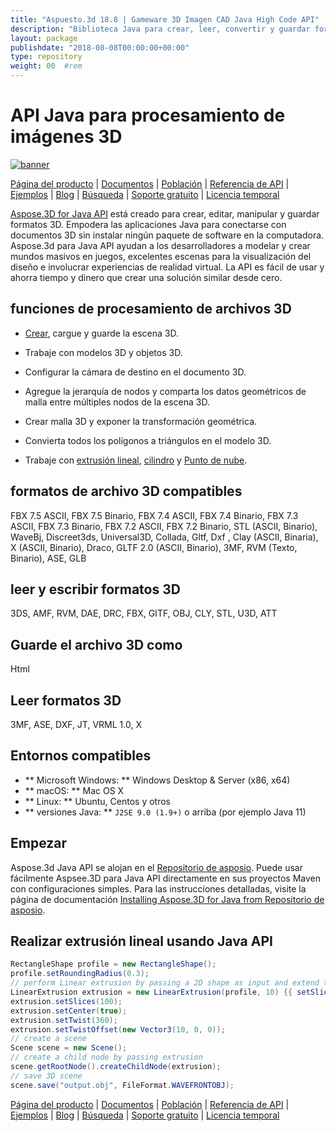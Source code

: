 ```yaml
---
title: "Aspuesto.3d 18.8 | Gameware 3D Imagen CAD Java High Code API" 
description: "Biblioteca Java para crear, leer, convertir y guardar formatos 3D (por ejemplo, 3DS, 3MF, DAE, DFX, GITF, U3D, etc.). Admite geometrías, gráficos, esqueletos y deformadores de morfo." 
layout: package
publishdate: "2018-08-08T00:00:00+00:00"
type: repository
weight: 00	#rem
---
```


# API Java para procesamiento de imágenes 3D
[![banner](../aspose_3d-for-java-banner.png)](./)

[Página del producto](https://products.aspose.com/3d/java) | [Documentos](https://docs.aspose.com/3d/java/) | [Población](https://products.aspose.app/3d/family) | [Referencia de API](https://apireference.aspose.com/3d/java) | [Ejemplos](https://github.com/aspose-3d/Aspose.3D-for-Java) | [Blog](https://blog.aspose.com/category/3d/) | [Búsqueda](https://search.aspose.com/) | [Soporte gratuito](https://forum.aspose.com/c/3d) | [Licencia temporal](https://purchase.aspose.com/temporary-license)

[Aspose.3D for Java API](https://products.aspose.com/3d/java) está creado para crear, editar, manipular y guardar formatos 3D. Empodera las aplicaciones Java para conectarse con documentos 3D sin instalar ningún paquete de software en la computadora. Aspose.3d para Java API ayudan a los desarrolladores a modelar y crear mundos masivos en juegos, excelentes escenas para la visualización del diseño e involucrar experiencias de realidad virtual. La API es fácil de usar y ahorra tiempo y dinero que crear una solución similar desde cero.

## funciones de procesamiento de archivos 3D

- [Crear](https://docs.aspose.com/3d/java/create-an-empty-3d-document/), cargue y guarde la escena 3D.
- Trabaje con modelos 3D y objetos 3D.
- Configurar la cámara de destino en el documento 3D.
- Agregue la jerarquía de nodos y comparta los datos geométricos de malla entre múltiples nodos de la escena 3D.
- Crear malla 3D y exponer la transformación geométrica.
- Convierta todos los polígonos a triángulos en el modelo 3D.

- Trabaje con [extrusión lineal](https://docs.aspose.com/3d/java/working-with-linear-extrusion/), [cilindro](https://docs.aspose.com/3d/java/working-with-cilindro/) y [Punto de nube](https://docs.aspose.com/3d/java/working-with-pointcloud/).

## formatos de archivo 3D compatibles
FBX 7.5 ASCII, FBX 7.5 Binario, FBX 7.4 ASCII, FBX 7.4 Binario, FBX 7.3 ASCII, FBX 7.3 Binario, FBX 7.2 ASCII, FBX 7.2 Binario, STL (ASCII, Binario), WaveBj, Discreet3ds, Universal3D, Collada, Gltf, Dxf , Clay (ASCII, Binaria), X (ASCII, Binario), Draco, GLTF 2.0 (ASCII, Binario), 3MF, RVM (Texto, Binario), ASE, GLB

## leer y escribir formatos 3D
3DS, AMF, RVM, DAE, DRC, FBX, GITF, OBJ, CLY, STL, U3D, ATT

## Guarde el archivo 3D como
Html

## Leer formatos 3D
3MF, ASE, DXF, JT, VRML 1.0, X

## Entornos compatibles
- ** Microsoft Windows: ** Windows Desktop & Server (x86, x64)
- ** macOS: ** Mac OS X
- ** Linux: ** Ubuntu, Centos y otros
- ** versiones Java: ** `J2SE 9.0 (1.9+)` o arriba (por ejemplo Java 11)

## Empezar

Aspose.3d Java API se alojan en el [Repositorio de asposio](https://releases.aspose.com/3d/java/). Puede usar fácilmente Aspsee.3D para Java API directamente en sus proyectos Maven con configuraciones simples. Para las instrucciones detalladas, visite la página de documentación [Installing Aspose.3D for Java from Repositorio de asposio](https://docs.aspose.com/3d/java/installation/).

## Realizar extrusión lineal usando Java API

``` java
RectangleShape profile = new RectangleShape();
profile.setRoundingRadius(0.3);
// perform Linear extrusion by passing a 2D shape as input and extend the shape in the 3rd dimension
LinearExtrusion extrusion = new LinearExtrusion(profile, 10) {{ setSlices(100); setCenter(true); setTwist(360); setTwistOffset(new Vector3(10, 0, 0));}};
extrusion.setSlices(100);
extrusion.setCenter(true);
extrusion.setTwist(360);
extrusion.setTwistOffset(new Vector3(10, 0, 0));
// create a scene
Scene scene = new Scene();
// create a child node by passing extrusion
scene.getRootNode().createChildNode(extrusion);
// save 3D scene
scene.save("output.obj", FileFormat.WAVEFRONTOBJ);
```

[Página del producto](https://products.aspose.com/3d/java) | [Documentos](https://docs.aspose.com/3d/java/) | [Población](https://products.aspose.app/3d/family) | [Referencia de API](https://apireference.aspose.com/3d/java) | [Ejemplos](https://github.com/aspose-3d/Aspose.3D-for-Java) | [Blog](https://blog.aspose.com/category/3d/) | [Búsqueda](https://search.aspose.com/) | [Soporte gratuito](https://forum.aspose.com/c/3d) | [Licencia temporal](https://purchase.aspose.com/temporary-license)
